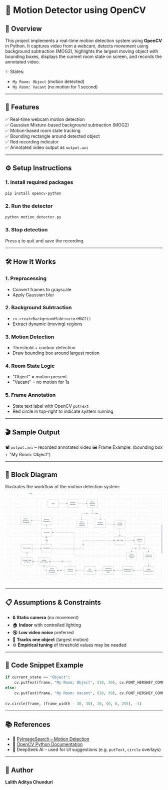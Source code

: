 
# 🧠 Motion Detector using OpenCV

## 📌 Overview

This project implements a real-time motion detection system using **OpenCV** in Python. It captures video from a webcam, detects movement using background subtraction (MOG2), highlights the largest moving object with bounding boxes, displays the current room state on screen, and records the annotated video.

✨ States:
- `My Room: Object` (motion detected)
- `My Room: Vacant` (no motion for 1 second)

---

## 🚀 Features

✅ Real-time webcam motion detection  
✅ Gaussian Mixture-based background subtraction (MOG2)  
✅ Motion-based room state tracking  
✅ Bounding rectangle around detected object  
✅ Red recording indicator  
✅ Annotated video output as `output.avi`  

---

## ⚙️ Setup Instructions

### 1. Install required packages
```bash
pip install opencv-python
````

### 2. Run the detector

```bash
python motion_detector.py
```

### 3. Stop detection

Press `q` to quit and save the recording.

---

## 🛠️ How It Works

### 1. **Preprocessing**

* Convert frames to grayscale
* Apply Gaussian blur

### 2. **Background Subtraction**

* `cv.createBackgroundSubtractorMOG2()`
* Extract dynamic (moving) regions

### 3. **Motion Detection**

* Threshold + contour detection
* Draw bounding box around largest motion

### 4. **Room State Logic**

* "Object" = motion present
* "Vacant" = no motion for 1s

### 5. **Frame Annotation**

* State text label with OpenCV `putText`
* Red circle in top-right to indicate system running

---

## 🎬 Sample Output

📽️ `output.avi` – recorded annotated video
🖼️ Frame Example: (bounding box + "My Room: Object")

---

## 🧭 Block Diagram

Illustrates the workflow of the motion detection system:

![Block Diagram](block_diagram.png)

---

## 📋 Assumptions & Constraints

* 🔒 **Static camera** (no movement)
* 🏠 **Indoor** with controlled lighting
* 🔇 **Low video noise** preferred
* 🧍 **Tracks one object** (largest motion)
* ⚙️ **Empirical tuning** of threshold values may be needed

---

## 📌 Code Snippet Example

```python
if current_state == "Object":
    cv.putText(frame, "My Room: Object", (10, 30), cv.FONT_HERSHEY_COMPLEX, 1, (0, 0, 255), 2, cv.LINE_AA)
else:
    cv.putText(frame, "My Room: Vacant", (10, 30), cv.FONT_HERSHEY_COMPLEX, 1, (0, 255, 0), 2, cv.LINE_AA)

cv.circle(frame, (frame_width - 30, 30), 10, (0, 0, 255), -1)
```

---

## 📚 References

* 🔗 [PyImageSearch – Motion Detection](https://pyimagesearch.com/)
* 📘 [OpenCV Python Documentation](https://docs.opencv.org/)
* 🤖 DeepSeek AI – used for UI suggestions (e.g. `putText`, `circle` overlays)

---

## 👤 Author

**Lalith Aditya Chunduri**


```


```
